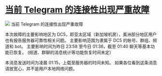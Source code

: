# [当前 Telegram 的连接性出现严重故障](https://github.com/myogg/meek/issues/10)

![](https://pic.imgdb.cn/item/662be96c0ea9cb1403172d16.jpg)
当前 Telegram 的连接性出现严重故障

本次故障的主要影响地区为 DC5，即亚太区域（新加坡机房），美洲部分地区用户也有报告服务器可靠性相关问题。
主要影响范围为隶属于 DC5 的帐号、群组、频道和 bot。
主要影响时间为昨日 23:58 至今日 01:36，截至 01:40 聊天等基本功能已恢复。
(频道、群聊的消息统计等功能恢复时间未定）

本消息发送时间为凌晨 01:15，上载至服务器的时间未知。
如果各位看到这条消息请放宽心，并不是用户本地网络问题。

